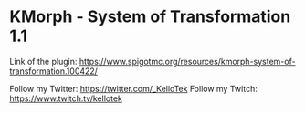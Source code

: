 # KMorph - System of Transformation 1.1

Link of the plugin: https://www.spigotmc.org/resources/kmorph-system-of-transformation.100422/

Follow my Twitter: https://twitter.com/_KelloTek
Follow my Twitch: https://www.twitch.tv/kellotek
